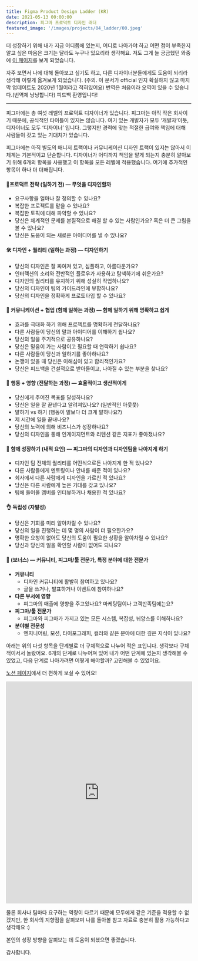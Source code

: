 ```yaml
---
title: Figma Product Design Ladder (KR)
date: 2021-05-13 00:00:00
description: 피그마 프로덕트 디자인 래더
featured_image: '/images/projects/04_ladder/00.jpeg'
---
```


더 성장하기 위해 내가 지금 어디쯤에 있는지, 어디로 나아가야 하고 어떤 점이 부족한지 알고 싶은 마음은 크기는 달라도 누구나 있으리라 생각해요. 저도 그게 늘 궁금했던 와중에 [이 페이지](https://nlevin.com/figma/ladder/)를 보게 되었습니다. 

자주 보면서 나에 대해 돌아보고 싶기도 하고, 다른 디자이너분들에게도 도움이 되리라 생각해 이렇게 옮겨보게 되었습니다. (주의. 이 문서가 official 인지 확실하지 않고 마지막 업데이트도 2020년 1월이라고 적혀있어요) 번역은 처음이라 오역이 있을 수 있습니다.(번역체 낭낭합니다) 피드백 환영입니다!
___


피그마에는 총 여섯 레벨의 프로덕트 디자이너가 있습니다. 피그마는 아직 작은 회사이기 때문에, 공식적인 타이틀이 있지는 않습니다. 여기 있는 개발자가 모두 ‘개발자’이듯, 디자이너도 모두 ‘디자이너’ 입니다. 그렇지만 경력에 맞는 적절한 급여와 책임에 대해 사람들이 갖고 있는 기대치가 있습니다.

피그마에는 아직 별도의 매니저 트랙이나 커뮤니케이션 디자인 트랙이 있지는 않아서 이 체계는 기본적이고 단순합니다. 디자이너가 어디까지 책임을 맡게 되는지 충분히 알아보기 위해 6개의 항목을 사용했고 이 항목을 모든 레벨에 적용했습니다. 여기에 추가적인 항목이 하나 더 더해집니다.

#### 🧠프로덕트 전략 (일하기 전) — 무엇을 디자인할까
* 요구사항을 얼마나 잘 정의할 수 있나요?
* 복잡한 프로젝트를 맡을 수 있나요?
* 복잡한 토픽에 대해 파악할 수 있나요?
* 당신은 체계적인 문제를 본질적으로 해결 할 수 있는 사람인가요? 혹은 더 큰 그림을 볼 수 있나요?
* 당신은 도움이 되는 새로운 아이디어를 낼 수 있나요?

#### 🛠 디자인 + 퀄리티 (일하는 과정) — 디자인하기
* 당신의 디자인은 잘 짜여져 있고, 심플하고, 아름다운가요?
* 인터랙션의 소리와 전반적인 플로우가 사용하고 탐색하기에 쉬운가요?
* 디자인의 퀄리티를 유지하기 위해 성실히 작업하나요?
* 당신의 디자인이 팀의 가이드라인에 부합하나요?
* 당신의 디자인을 정확하게 프로토타입 할 수 있나요?

#### 🌈 커뮤니케이션 + 협업 (함께 일하는 과정) — 함께 일하기 위해 명확하고 쉽게
* 효과를 극대화 하기 위해 프로젝트를 명확하게 전달하나요?
* 다른 사람들이 당신의 말과 아이디어를 이해하기 쉽나요?
* 당신의 일을 주기적으로 공유하나요?
* 당신은 믿음이 가는 사람이고 필요할 때 연락하기 쉽나요?
* 다른 사람들이 당신과 일하기를 좋아하나요?
* 논쟁이 있을 때 당신은 이해심이 있고 합리적인가요?
* 당신은 피드백을 건설적으로 받아들이고, 나아질 수 있는 부분을 찾나요?

#### 🚀 행동 + 영향 (전달하는 과정) — 효율적이고 생산적이게
* 당신에게 주어진 목표를 달성하나요?
* 당신은 일을 잘 끝낸다고 알려져있나요? (일반적인 아웃풋)
* 말하기 vs 하기 (행동이 말보다 더 크게 말하나요?)
* 제 시간에 일을 끝내나요?
* 당신의 노력에 의해 비즈니스가 성장하나요?
* 당신의 디자인을 통해 인게이지먼트와 리텐션 같은 지표가 좋아졌나요?

#### 👫 함께 성장하기 (내적 요인) — 피그마의 디자인과 디자인팀을 나아지게 하기
* 디자인 팀 전체의 퀄리티를 어떤식으로든 나아지게 한 적 있나요?
* 다른 사람들에게 멘토링이나 안내를 해준 적이 있나요?
* 회사에서 다른 사람에게 디자인을 가르친 적 있나요?
* 당신은 다른 사람에게 높은 기대를 갖고 있나요?
* 팀에 들어올 멤버를 인터뷰하거나 채용한 적 있나요?

#### 👌 독립성 (자발성)
* 당신은 기회를 미리 알아차릴 수 있나요?
* 당신의 일을 진행하는 데 몇 명의 사람이 더 필요한가요?
* 명확한 요청이 없어도 당신의 도움이 필요한 상황을 알아차릴 수 있나요?
* 당신과 당신의 일을 확인할 사람이 없어도 되나요?

#### 🔮 (보너스) — 커뮤니티, 피그마/툴 전문가, 특정 분야에 대한 전문가

* **커뮤니티**
    * 디자인 커뮤니티에 활발히 참여하고 있나요?
    * 글을 쓰거나, 발표하거나 이벤트에 참여하나요?
* **다른 부서에 영향**
    * 피그마의 매출에 영향을 주고있나요? 마케팅팀이나 고객만족팀에는요?
* **피그마/툴 전문가**
    * 피그마와 피그마가 가지고 있는 모든 시스템, 복잡성, 뉘앙스를 이해하나요?
* **분야별 전문성**
    * 엔지니어링, 모션, 타이포그래피, 컬러와 같은 분야에 대한 깊은 지식이 있나요?

아래는 위의 다섯 항목을 단계별로 더 구체적으로 나누어 적은 표입니다. 생각보다 구체적이서서 놀랐어요. 6개의 단계로 나누어져 있어 내가 어떤 단계에 있는지 생각해볼 수 있었고, 다음 단계로 나아가려면 어떻게 해야할까? 고민해볼 수 있었어요.

[노션 페이지](https://www.notion.so/100tangerines/Figma-Product-Design-Ladder-KR-0144adb1d6c4423eaaa85223893d2af9)에서 더 편하게 보실 수 있어요!

<iframe class="airtable-embed" src="https://airtable.com/embed/shrbfSSdNPV3IcxKg?backgroundColor=red&viewControls=on" frameborder="0" onmousewheel="" width="100%" height="600" style="background: transparent; border: 1px solid #ccc;"></iframe>

물론 회사나 팀마다 요구하는 역량이 다르기 때문에 모두에게 같은 기준을 적용할 수 없겠지만, 한 회사의 지향점을 살펴보며 나를 돌아볼 참고 자료로 충분히 활용 가능하다고 생각해요 :) 

본인의 성장 방향을 살펴보는 데 도움이 되셨으면 좋겠습니다.

감사합니다.